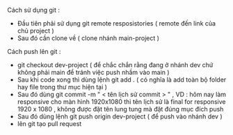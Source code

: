 Cách sử dụng git : 
- Đầu tiên phải sử dụng git remote resposistories  ( remote đến link của chủ project )
- Sau đó cần clone về ( clone nhánh main-project )

Cách push lên git :
- git checkout dev-project ( để chắc chắn rằng đang ở nhánh dev chứ không phải main để tránh việc push nhầm vào main )
- Sau khi code xong thì dùng lệnh git add . ( có nghĩa là add toàn bộ folder hay file trong thư mục hiện tại )
- Sau đó dùng git commit -m " < tên lịch sử commit > " , VD : hôm nay làm responsive cho màn hình 1920x1080 thì tên lịch sử là final for responsive 1920 x 1080 , không được đặt tên lung tung mà đặt đúng mục đích push
- Sau đó dùng lệnh git push origin dev-project ( để push vào nhánh dev )
- lên git tạo pull request

